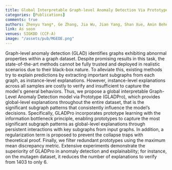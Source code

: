 ```yaml
---
title: Global Interpretable Graph-level Anomaly Detection Via Prototype
categories: [Publications]
comments: true
authors: Zhenyu Yang*, Ge Zhang, Jia Wu, Jian Yang, Shan Xue, Amin Beheshti, Hao Peng, Quan Z. Sheng
link: As soon
venues: SIGKDD (CCF-A)
image: "/assets/pub/MGEDE.png"
---
```

Graph-level anomaly detection (GLAD) identifies graphs exhibiting abnormal properties within a graph dataset. Despite promising results in this task, the state-of-the-art methods cannot be fully trusted and deployed in realistic scenarios due to their black-box nature. To alleviate this, existing methods try to explain predictions by extracting important subgraphs from each graph, as instance-level explanations. However, instance-level explanations across all samples are costly to verify and insufficient to capture the model's general behaviors. Thus, we propose a global interpretable Graph-Level Anomaly Detection model via Prototype (GLADPro), which provides global-level explanations throughout the entire dataset, that is the significant subgraph patterns that consistently influence the model’s decisions. Specifically, GLADPro incorporates prototype learning with the information bottleneck principle, enabling prototypes to capture the most significant subgraph patterns as global-level explanations through persistent interactions with key subgraphs from input graphs. In addition, a regularization term is proposed to prevent the collapse traps with theoretical proof. Finally, we filter redundant prototypes using the maximum mean discrepancy metric. Extensive experiments demonstrate the superiority of GLADPro in anomaly detection and explainability; for instance, on the mutagen dataset, it reduces the number of explanations to verify from 1403 to only 6.
